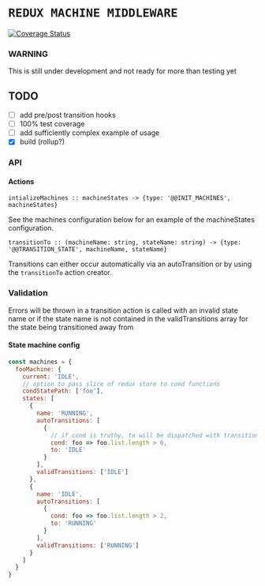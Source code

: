 # `REDUX MACHINE MIDDLEWARE`

[![Coverage Status](https://coveralls.io/repos/github/RikuVan/redux-machine-middleware/badge.svg?branch=master)](https://coveralls.io/github/RikuVan/redux-machine-middleware?branch=master)

### WARNING

This is still under development and not ready for more than testing yet

## TODO

- [ ] add pre/post transition hooks
- [ ] 100% test coverage
- [ ] add sufficiently complex example of usage
- [x] build (rollup?)

### API

#### Actions

`intializeMachines :: machineStates -> {type: '@@INIT_MACHINES', machineStates}`

See the machines configuration below for an example of the machineStates configuration.

`transitionTo :: (machineName: string, stateName: string) -> {type: '@@TRANSITION_STATE', machineName, stateName}`

Transitions can either occur automatically via an autoTransition or by using the `transitionTo` action creator.

### Validation

Errors will be thrown in a transition action is called with an invalid state name or if the state name is not contained in the validTransitions array for the state being transitioned away from

#### State machine config

```js
const machines = {
  fooMachine: {
    current: 'IDLE',
    // option to pass slice of redux store to cond functions
    condStatePath: ['foo'],
    states: [
      {
        name: 'RUNNING',
        autoTransitions: [
          {
            // if cond is truthy, to will be dispatched with transitionTo with 'NONE'
            cond: foo => foo.list.length > 6,
            to: 'IDLE'
          }
        ],
        validTransitions: ['IDLE']
      },
      {
        name: 'IDLE',
        autoTransitions: [
          {
            cond: foo => foo.list.length > 2,
            to: 'RUNNING'
          }
        ],
        validTransitions: ['RUNNING']
      }
    ]
  }
}
```
